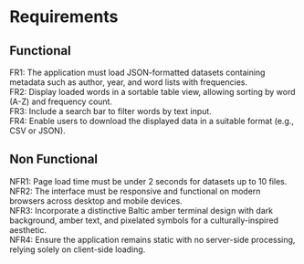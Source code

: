 # Requirements

## Functional
FR1: The application must load JSON-formatted datasets containing metadata such as author, year, and word lists with frequencies.  
FR2: Display loaded words in a sortable table view, allowing sorting by word (A-Z) and frequency count.  
FR3: Include a search bar to filter words by text input.  
FR4: Enable users to download the displayed data in a suitable format (e.g., CSV or JSON).  

## Non Functional
NFR1: Page load time must be under 2 seconds for datasets up to 10 files.  
NFR2: The interface must be responsive and functional on modern browsers across desktop and mobile devices.  
NFR3: Incorporate a distinctive Baltic amber terminal design with dark background, amber text, and pixelated symbols for a culturally-inspired aesthetic.  
NFR4: Ensure the application remains static with no server-side processing, relying solely on client-side loading.  
